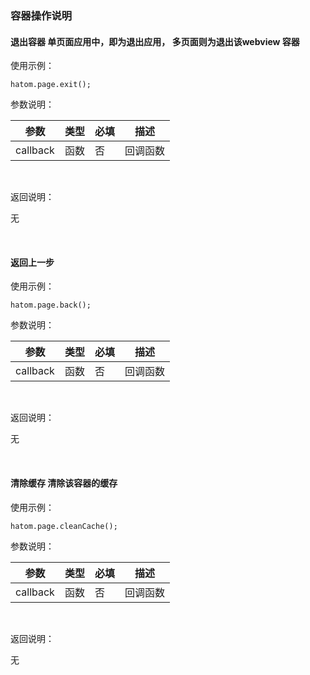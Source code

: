 ### 容器操作说明

#### 退出容器 单页面应用中，即为退出应用， 多页面则为退出该webview 容器

使用示例：
```
hatom.page.exit();
```
参数说明：

| 参数   | 类型 | 必填 | 描述     |
| -------- | ---- | ----- | -------- |
| callback | 函数 | 否 | 回调函数 |

&nbsp;

返回说明：

无

&nbsp;

#### 返回上一步

使用示例：
```
hatom.page.back();
```
参数说明：

| 参数   | 类型 | 必填 | 描述     |
| -------- | ---- | ----- | -------- |
| callback | 函数 | 否 | 回调函数 |

&nbsp;

返回说明：

无

&nbsp;

#### 清除缓存 清除该容器的缓存

使用示例：
```
hatom.page.cleanCache();
```
参数说明：

| 参数   | 类型 | 必填 | 描述     |
| -------- | ---- | ----- | -------- |
| callback | 函数 | 否 | 回调函数 |

&nbsp;

返回说明：

无

&nbsp;


